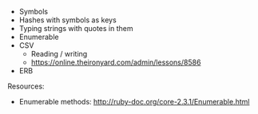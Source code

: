- Symbols
- Hashes with symbols as keys
- Typing strings with quotes in them
- Enumerable
- CSV
  - Reading / writing
  - https://online.theironyard.com/admin/lessons/8586
- ERB

Resources:
- Enumerable methods: http://ruby-doc.org/core-2.3.1/Enumerable.html
